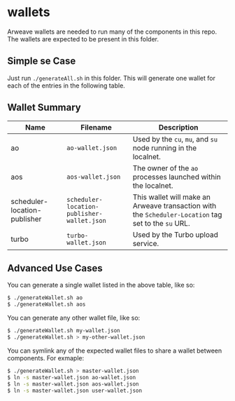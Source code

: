 # wallets

Arweave wallets are needed to run many of the components in this repo.
The wallets are expected to be present in this folder.

## Simple se Case

Just run `./generateAll.sh` in this folder.
This will generate one wallet for each of the entries in the following table.

## Wallet Summary

| Name | Filename | Description |
| --- | --- | --- |
| ao | `ao-wallet.json` | Used by the `cu`, `mu`, and `su` node running in the localnet. |
| aos | `aos-wallet.json` | The owner of the `ao` processes launched within the localnet. |
| scheduler-location-publisher | `scheduler-location-publisher-wallet.json` | This wallet will make an Arweave transaction with the `Scheduler-Location` tag set to the `su` URL. |
| turbo | `turbo-wallet.json` | Used by the Turbo upload service. |

## Advanced Use Cases

You can generate a single wallet listed in the above table, like so:

```bash
$ ./generateWallet.sh ao
$ ./generateWallet.sh aos
```

You can generate any other wallet file, like so:

```bash
$ ./generateWallet.sh my-wallet.json
$ ./generateWallet.sh > my-other-wallet.json
```

You can symlink any of the expected wallet files to share a wallet between components. For exmaple:

```bash
$ ./generateWallet.sh > master-wallet.json
$ ln -s master-wallet.json ao-wallet.json
$ ln -s master-wallet.json aos-wallet.json
$ ln -s master-wallet.json user-wallet.json
```
